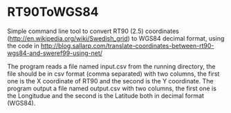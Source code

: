 # RT90ToWGS84
Simple command line tool to convert RT90 (2.5) coordinates (http://en.wikipedia.org/wiki/Swedish_grid) to WGS84 decimal format, using the code in http://blog.sallarp.com/translate-coordinates-between-rt90-wgs84-and-sweref99-using-net/

The program reads a file named input.csv from the running directory, the file should be in csv format (comma separated) with two columns, the first one is the X coordinate of RT90 and the second is the Y coordinate.
The program output a file named output.csv with two columns, the first one is the Longitudue and the second is the Latitude both in decimal format (WGS84).
